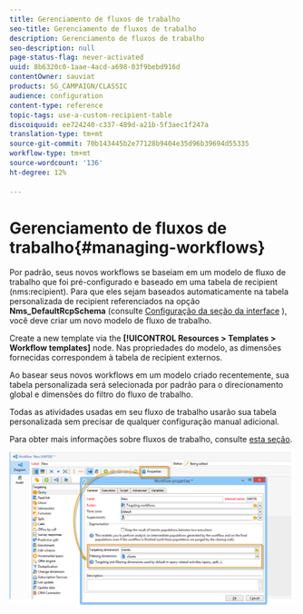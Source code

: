 ```yaml
---
title: Gerenciamento de fluxos de trabalho
seo-title: Gerenciamento de fluxos de trabalho
description: Gerenciamento de fluxos de trabalho
seo-description: null
page-status-flag: never-activated
uuid: 8b6320c0-1aae-4acd-a698-03f9bebd916d
contentOwner: sauviat
products: SG_CAMPAIGN/CLASSIC
audience: configuration
content-type: reference
topic-tags: use-a-custom-recipient-table
discoiquuid: ee724240-c337-489d-a21b-5f3aec1f247a
translation-type: tm+mt
source-git-commit: 70b143445b2e77128b9404e35d96b39694d55335
workflow-type: tm+mt
source-wordcount: '136'
ht-degree: 12%

---
```



# Gerenciamento de fluxos de trabalho{#managing-workflows}

Por padrão, seus novos workflows se baseiam em um modelo de fluxo de trabalho que foi pré-configurado e baseado em uma tabela de recipient (nms:recipient). Para que eles sejam baseados automaticamente na tabela personalizada de recipient referenciados na opção **Nms_DefaultRcpSchema** (consulte [Configuração da seção da interface](../../configuration/using/configuring-the-interface.md) ), você deve criar um novo modelo de fluxo de trabalho.

Create a new template via the **[!UICONTROL Resources > Templates > Workflow templates]** node. Nas propriedades do modelo, as dimensões fornecidas correspondem à tabela de recipient externos.

Ao basear seus novos workflows em um modelo criado recentemente, sua tabela personalizada será selecionada por padrão para o direcionamento global e dimensões do filtro do fluxo de trabalho.

Todas as atividades usadas em seu fluxo de trabalho usarão sua tabela personalizada sem precisar de qualquer configuração manual adicional.

Para obter mais informações sobre fluxos de trabalho, consulte [esta seção](../../workflow/using/about-workflows.md).

![](assets/cfg_external_table_workflow.png)

